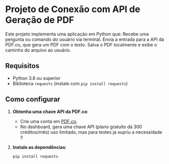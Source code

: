 # Projeto de Conexão com API de Geração de PDF

Este projeto implementa uma aplicação em Python que:
Recebe uma pergunta ou comando do usuário via terminal.
Envia a entrada para a API da PDF.co, que gera um PDF com o texto.
Salva o PDF localmente e exibe o caminho do arquivo ao usuário.

## Requisitos
- Python 3.8 ou superior
- Biblioteca `requests` (instale com `pip install requests`)

## Como configurar
1. **Obtenha uma chave API da PDF.co**:
   - Crie uma conta em [PDF.co](https://pdf.co/).
   - No dashboard, gera uma chave API (plano gratuito dá 300 créditos/mês) uso limitado, mas para testes ja supriu a necessidade !!

2. **Instale as dependências**:
   ```bash
   pip install requests